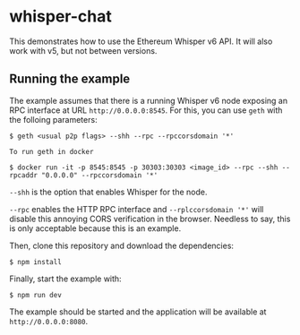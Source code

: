 # whisper-chat

This demonstrates how to use the Ethereum Whisper v6 API. It will also work with v5, but not between versions.

## Running the example

The example assumes that there is a running Whisper v6 node exposing an RPC interface at URL `http://0.0.0.0:8545`. For this, you can use `geth` with the folloing parameters:

    $ geth <usual p2p flags> --shh --rpc --rpccorsdomain '*'

    To run geth in docker

    $ docker run -it -p 8545:8545 -p 30303:30303 <image_id> --rpc --shh --rpcaddr "0.0.0.0" --rpccorsdomain '*'

`--shh` is the option that enables Whisper for the node.

`--rpc` enables the HTTP RPC interface and `--rplccorsdomain '*'` will disable this annoying CORS verification in the browser. Needless to say, this is only acceptable because this is an example.

Then, clone this repository and download the dependencies:

    $ npm install

Finally, start the example with:

    $ npm run dev

The example should be started and the application will be available at `http://0.0.0.0:8080`.
